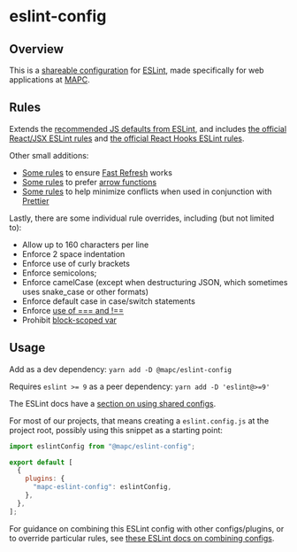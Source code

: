 # eslint-config

## Overview

This is a [shareable configuration](https://eslint.org/docs/latest/extend/shareable-configs) for [ESLint](https://eslint.org/), made specifically for web applications at [MAPC](https://www.mapc.org/).

## Rules

Extends the [recommended JS defaults from ESLint](https://eslint.org/docs/latest/rules), and includes [the official React/JSX ESLint rules](https://github.com/jsx-eslint/eslint-plugin-react) and [the official React Hooks ESLint rules](https://github.com/facebook/react/blob/main/packages/eslint-plugin-react-hooks/README.md).

Other small additions:
* [Some rules](https://github.com/ArnaudBarre/eslint-plugin-react-refresh) to ensure [Fast Refresh](https://github.com/facebook/react/blob/04bd67a4906d387ecdb8cbc798144dec2db811a5/packages/react-refresh/README.md#L3) works
* [Some rules](https://github.com/TristonJ/eslint-plugin-prefer-arrow) to prefer [arrow functions](https://developer.mozilla.org/en-US/docs/Web/JavaScript/Reference/Functions/Arrow_functions)
* [Some rules](https://github.com/prettier/eslint-config-prettier) to help minimize conflicts when used in conjunction with [Prettier](https://prettier.io/)

Lastly, there are some individual rule overrides, including (but not limited to):
* Allow up to 160 characters per line
* Enforce 2 space indentation
* Enforce use of curly brackets
* Enforce semicolons;
* Enforce camelCase (except when destructuring JSON, which sometimes uses snake_case or other formats)
* Enforce default case in case/switch statements
* Enforce [use of === and !==](https://eslint.org/docs/latest/rules/eqeqeq)
* Prohibit [block-scoped var](https://eslint.org/docs/latest/rules/block-scoped-var)

## Usage

Add as a dev dependency: `yarn add -D @mapc/eslint-config`

Requires `eslint >= 9` as a peer dependency: `yarn add -D 'eslint@>=9'`

The ESLint docs have a [section on using shared configs](https://eslint.org/docs/latest/use/configure/configuration-files#using-a-shareable-configuration-package).

For most of our projects, that means creating a `eslint.config.js` at the project root, possibly using this snippet as a starting point:

```js
import eslintConfig from "@mapc/eslint-config";

export default [
  {
    plugins: {
      "mapc-eslint-config": eslintConfig,
    },
  },
];
```

For guidance on combining this ESLint config with other configs/plugins, or to override particular rules, see [these ESLint docs on combining configs](https://eslint.org/docs/latest/use/configure/combine-configs). 
